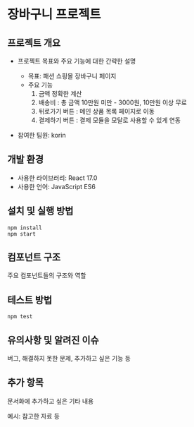 # 장바구니 프로젝트

## 프로젝트 개요

- 프로젝트 목표와 주요 기능에 대한 간략한 설명
  - 목표: 패션 쇼핑몰 장바구니 페이지
  - 주요 기능
    1. 금액 정확한 계산
    2. 배송비 : 총 금액 10만원 미만 - 3000원, 10만원 이상 무료
    3. 뒤로가기 버튼 : 메인 상품 목록 페이지로 이동
    4. 결제하기 버튼 : 결제 모듈을 모달로 사용할 수 있게 연동
       
- 참여한 팀원: korin

## 개발 환경
- 사용한 라이브러리: React 17.0
- 사용한 언어: JavaScript ES6

## 설치 및 실행 방법

```
npm install
npm start
```

## 컴포넌트 구조

주요 컴포넌트들의 구조와 역할

## 테스트 방법

```
npm test
```

## 유의사항 및 알려진 이슈

버그, 해결하지 못한 문제, 추가하고 싶은 기능 등

## 추가 항목

문서화에 추가하고 싶은 기타 내용

예시: 참고한 자료 등
